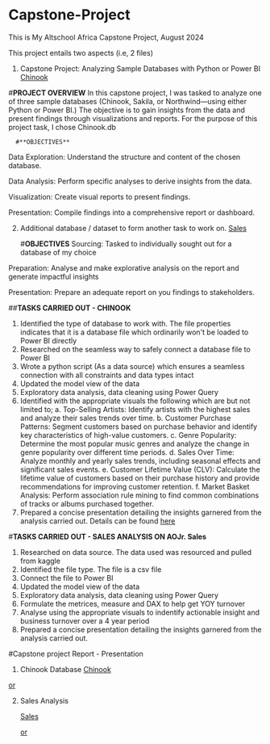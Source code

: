 # Capstone-Project
This is My Altschool Africa Capstone Project, August 2024

This project entails two aspects (i.e, 2 files)

1. Capstone Project: Analyzing Sample Databases with Python or Power BI [Chinook](https://github.com/Ojayy94/Capstone-Project/blob/main/chinook(python%20script).pbix)
   
#**PROJECT OVERVIEW**
In this capstone project, I was tasked to analyze one of three sample databases (Chinook, Sakila, or Northwind—using either Python or Power BI.)
The objective is to gain insights from the data and present findings through visualizations and reports.
For the purpose of this project task, I chose Chinook.db

     
      #**OBJECTIVES**
Data Exploration: Understand the structure and content of the chosen database.

Data Analysis: Perform specific analyses to derive insights from the data.

Visualization: Create visual reports to present findings.

Presentation: Compile findings into a comprehensive report or dashboard.

2. Additional database / dataset to form another task to work on. [Sales](https://github.com/Ojayy94/Capstone-Project/blob/main/Sales_v2.pbix)


    #**OBJECTIVES**
Sourcing: Tasked to individually sought out for a database of my choice

Preparation: Analyse and make explorative analysis on the report and generate impactful insights

Presentation: Prepare an adequate report on you findings to stakeholders.


##**TASKS CARRIED OUT - CHINOOK**
1. Identified the type of database to work with. The file properties indicates that it is a database file which ordinarily won't be loaded to Power BI directly
2. Researched on the seamless way to safely connect a database file to Power BI
3. Wrote a python script (As a data source) which ensures a seamless connection with all constraints and data types intact
4. Updated the model view of the data
5. Exploratory data analysis, data cleaning using Power Query
6. Identified with the appropriate visuals the following which are but not limited to;
      a. Top-Selling Artists: Identify artists with the highest sales and analyze their sales trends over time.
      b. Customer Purchase Patterns: Segment customers based on purchase behavior and identify key characteristics of high-value customers.
      c. Genre Popularity: Determine the most popular music genres and analyze the change in genre popularity over different time periods.
      d. Sales Over Time: Analyze monthly and yearly sales trends, including seasonal effects and significant sales events.
      e. Customer Lifetime Value (CLV): Calculate the lifetime value of customers based on their purchase history and provide recommendations for improving customer retention.
      f. Market Basket Analysis: Perform association rule mining to find common combinations of tracks or albums purchased together.
7. Prepared a concise presentation detailing the insights garnered from the analysis carried out. Details can be found [here](https://docs.google.com/document/d/1NVuKAm-d5sUYn-IybbB4wowRM300COwgVeef5nrmdhc/edit)


#**TASKS CARRIED OUT - SALES ANALYSIS ON AOJr. Sales**
1. Researched on data source. The data used was resourced and pulled from kaggle
2. Identified the file type. The file is a csv file
3. Connect the file to Power BI
4. Updated the model view of the data
5. Exploratory data analysis, data cleaning using Power Query
6. Formulate the metrices, measure and DAX to help get YOY turnover
7. Analyse using the appropriate visuals to indentify actionable insight and business turnover over a 4 year period
8. Prepared a concise presentation detailing the insights garnered from the analysis carried out.



#Capstone project Report - Presentation

1. Chinook Database
	[Chinook](https://www.canva.com/design/DAGNuuBFX3I/0C67lng_jf1Q91vHJyF8lA/view?utm_content=DAGNuuBFX3I&utm_campaign=designshare&utm_medium=link&utm_source=editor)


[or](https://www.canva.com/design/DAGNuuBFX3I/_XW_VuzIKfiuHfUHUZl5Fw/edit)




2. Sales Analysis

	[Sales](https://www.canva.com/design/DAGN35OGgNM/8AM6VXSTkHmaUoZNLMMKdw/edit)

	[or](https://www.canva.com/design/DAGN35OGgNM/bS0Qq1cYhp2Bfka1mk5oNg/view?utm_content=DAGN35OGgNM&utm_campaign=designshare&utm_medium=link&utm_source=editor)

